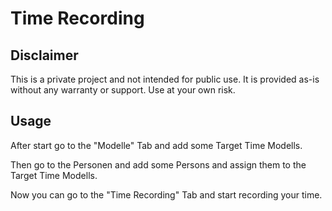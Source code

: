 # Time Recording

## Disclaimer

This is a private project and not intended for public use. It is provided as-is without any warranty or support. Use at your own risk.

## Usage

After start go to the "Modelle" Tab and add some Target Time Modells.

Then go to the Personen and add some Persons and assign them to the Target Time Modells.

Now you can go to the "Time Recording" Tab and start recording your time.

